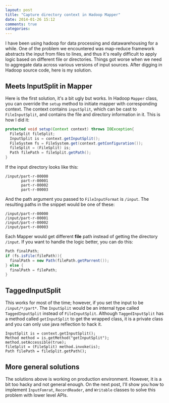 ```yaml
---
layout: post
title: "Capture directory context in Hadoop Mapper"
date: 2014-01-26 15:12
comments: true
categories: 
---
```


I have been using hadoop for data processing and datawarehousing for a while. One of the problem we encountered was map-reduce framework abstracts the input from files to lines, and thus it's really difficult to apply logic based on different file or directories. Things got worse when we need to aggregate data across various versions of input sources. After digging in Hadoop source code, here is my solution.

<!--more-->

Meets InputSplit in Mapper
--------------------------

Here is the first solution, it's a bit ugly but works. In Hadoop `Mapper` class, you can override the `setup` method to initiate mapper with corresponding context. The context contains `inputSplit`, which can be cast to `FileInputSplit`, and contains the file and directory information in it. This is how I did it:

```java
protected void setup(Context context) throws IOException{
  FileSplit fileSplit;
  InputSplit is = context.getInputSplit();
  FileSystem fs = FileSystem.get(context.getConfiguration());
  fileSplit = (FileSplit) is;
  Path filePath = fileSplit.getPath();
}
```

If the input directory looks like this:

```
/input/part-r-00000
       part-r-00001
       part-r-00002
       part-r-00003
```

And the path argument you passed to `FileInputFormat` is `/input`. The resulting paths in the snippet would be one of these:

```
/input/part-r-00000
/input/part-r-00001
/input/part-r-00002
/input/part-r-00003
```

Each Mapper would get different **file** path instead of getting the directory `/input`. If you want to handle the logic better, you can do this:

```java
Path finalPath;
if (fs.isFile(filePath)){
  finalPath = new Path(filePath.getParrent());
} else {
  finalPath = filePath;
}
```

TaggedInputSplit
----------------

This works for most of the time; however, if you set the input to be `/input/*/part*`. The `InputSplit` would be an internal type called `TaggedInputSplit` instead of `FileInputSplit`. Although `TaggedInputSplit` has a method called `getInputSplit` to get the wrapped class, it is a private class and you can only use java reflection to hack it.

```
InputSplit is = context.getInputSplit();
Method method = is.getMethod("getInputSplit");
method.setAccessible(true);
fileSplit = (FileSplit) method.invoke(is);
Path filePath = fileSplit.getPath();
```

More general solutions
----------------------

The solutions above is working on production environment. However, it is a bit too hacky and not general enough. On the next post, I'll show you how to implement `InputFomrat`, `RecordReader`, and `Writable` classes to solve this problem with lower level APIs.
